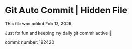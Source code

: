 # Git Auto Commit | Hidden File

This file was added Feb 12, 2025

Just for fun and keeping my daily git commit active 🤪

commit number: 192420
